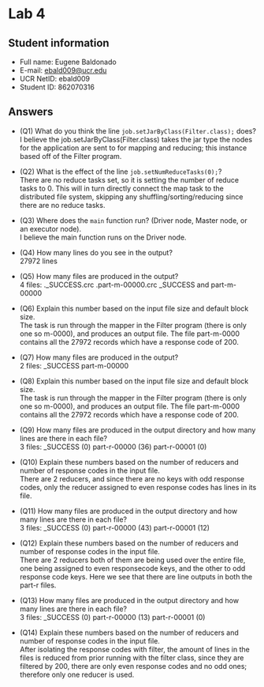 # Lab 4

## Student information

* Full name: Eugene Baldonado
* E-mail: ebald009@ucr.edu
* UCR NetID: ebald009
* Student ID: 862070316

## Answers

* (Q1) What do you think the line `job.setJarByClass(Filter.class);` does?  
I believe the job.setJarByClass(Filter.class) takes the jar type the nodes for the application are sent to for mapping and reducing; this instance based off of the Filter program.

* (Q2) What is the effect of the line `job.setNumReduceTasks(0);`?  
There are no reduce tasks set, so it is setting the number of reduce tasks to 0. This will in turn directly connect the map task to the distributed file system, skipping any shuffling/sorting/reducing since there are no reduce tasks.

* (Q3) Where does the `main` function run? (Driver node, Master node, or an executor node).  
I believe the main function runs on the Driver node. 

* (Q4) How many lines do you see in the output?  
27972 lines

* (Q5) How many files are produced in the output?  
4 files: ._SUCCESS.crc .part-m-00000.crc _SUCCESS and part-m-00000

* (Q6) Explain this number based on the input file size and default block size.  
The task is run through the mapper in the Filter program (there is only one so m-0000), and produces an output file. The file part-m-0000 contains all the 27972 records which have a response code of 200.
* (Q7) How many files are produced in the output?  
  2 files: _SUCCESS part-m-00000
* (Q8) Explain this number based on the input file size and default block size.  
The task is run through the mapper in the Filter program (there is only one so m-0000), and produces an output file. The file part-m-0000 contains all the 27972 records which have a response code of 200.
* (Q9) How many files are produced in the output directory and how many lines are there in each file?  
  3 files: _SUCCESS (0) part-r-00000 (36) part-r-00001 (0)
* (Q10) Explain these numbers based on the number of reducers and number of response codes in the input file.  
There are 2 reducers, and since there are no keys with odd response codes, only the reducer assigned to even response codes has lines in its file.
* (Q11) How many files are produced in the output directory and how many lines are there in each file?  
  3 files: _SUCCESS (0) part-r-00000 (43) part-r-00001 (12)
* (Q12) Explain these numbers based on the number of reducers and number of response codes in the input file.  
There are 2 reducers both of them are being used over the entire file, one being assigned to even responsecode keys, and the other to odd response code keys. Here we see that there are line outputs in both the part-r files.
* (Q13) How many files are produced in the output directory and how many lines are there in each file?  
  3 files: _SUCCESS (0) part-r-00000 (13) part-r-00001 (0)
* (Q14) Explain these numbers based on the number of reducers and number of response codes in the input file.  
After isolating the response codes with filter, the amount of lines in the files is reduced from prior running with the filter class, since they are filtered by 200, there are only even response codes and no odd ones; therefore only one reducer is used.
